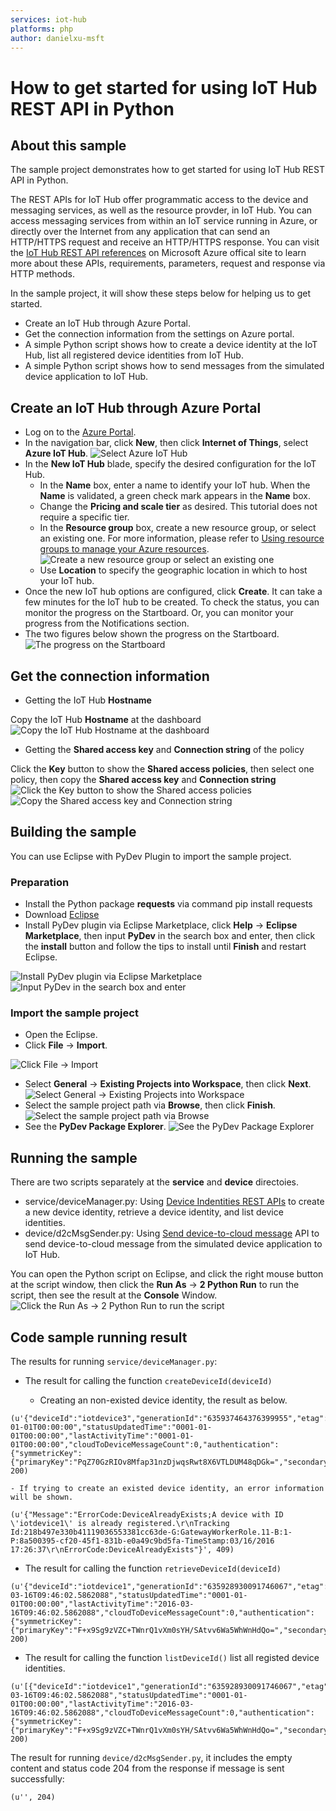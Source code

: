 ```yaml
---
services: iot-hub
platforms: php
author: danielxu-msft
---
```


# How to get started for using IoT Hub REST API in Python
## About this sample
The sample project demonstrates how to get started for using IoT Hub REST API in Python.

The REST APIs for IoT Hub offer programmatic access to the device and messaging services, as well as the resource provder, in IoT Hub. You can access messaging services from within an IoT service running in Azure, or directly over the Internet from any application that can send an HTTP/HTTPS request and receive an HTTP/HTTPS response. You can visit the [IoT Hub REST API references](https://msdn.microsoft.com/en-us/library/azure/mt548492.aspx) on Microsoft Azure offical site to learn more about these APIs, requirements, parameters, request and response via HTTP methods.

In the sample project, it will show these steps below for helping us to get started.

- Create an IoT Hub through Azure Portal.
- Get the connection information from the settings on Azure portal.
- A simple Python script shows how to create a device identity at the IoT Hub, list all registered device identities from IoT Hub.
- A simple Python script shows how to send messages from the simulated device application to IoT Hub.


## Create an IoT Hub through Azure Portal
- Log on to the [Azure Portal](https://portal.azure.com/).
- In the navigation bar, click **New**, then click **Internet of Things**, select **Azure IoT Hub**.
![Select Azure IoT Hub](./Images/1.png)
- In the **New IoT Hub** blade, specify the desired configuration for the IoT Hub.
    - In the **Name** box, enter a name to identify your IoT hub. When the **Name** is validated, a green check mark appears in the **Name** box.
    - Change the **Pricing and scale tier** as desired. This tutorial does not require a specific tier.
    - In the **Resource group** box, create a new resource group, or select an existing one. For more information, please refer to [Using resource groups to manage your Azure resources](https://azure.microsoft.com/en-us/documentation/articles/resource-group-portal/).
    ![Create a new resource group or select an existing one](./Images/2.png)
    - Use **Location** to specify the geographic location in which to host your IoT hub.
- Once the new IoT hub options are configured, click **Create**. It can take a few minutes for the IoT hub to be created. To check the status, you can monitor the progress on the Startboard. Or, you can monitor your progress from the Notifications section.
- The two figures below shown the progress on the Startboard.
![The progress on the Startboard](./Images/3.png)
## Get the connection information
- Getting the IoT Hub **Hostname**

Copy the IoT Hub **Hostname** at the dashboard
![Copy the IoT Hub Hostname at the dashboard](./Images/4.png)
- Getting the **Shared access key** and **Connection string** of the policy

Click the **Key** button to show the **Shared access policies**, then select one policy, then copy the **Shared access key** and **Connection string**
![Click the Key button to show the Shared access policies](./Images/5.png)
![Copy the Shared access key and Connection string](./Images/6.png)

## Building the sample
You can use Eclipse with PyDev Plugin to import the sample project.
### Preparation
- Install the Python package **requests** via command pip install requests
- Download [Eclipse](https://eclipse.org/downloads/)
- Install PyDev plugin via Eclipse Marketplace, click **Help** -> **Eclipse Marketplace**, then input **PyDev** in the search box and enter, then click the **install** button and follow the tips to install until **Finish** and restart Eclipse.

![Install PyDev plugin via Eclipse Marketplace](./Images/7.png)
![Input PyDev in the search box and enter](./Images/8.png)
### Import the sample project
- Open the Eclipse.
- Click **File** -> **Import**.

![Click File -> Import](./Images/9.png)
- Select **General** -> **Existing Projects into Workspace**, then click **Next**.
![Select General -> Existing Projects into Workspace](./Images/10.png)
- Select the sample project path via **Browse**, then click **Finish**.
![Select the sample project path via Browse](./Images/11.png)
- See the **PyDev Package Explorer**.
![See the PyDev Package Explorer](./Images/12.png)
## Running the sample
There are two scripts separately at the **service** and **device** directoies.
- service/deviceManager.py: Using [Device Indentities REST APIs](https://msdn.microsoft.com/en-us/library/azure/mt548489.aspx) to create a new device identity, retrieve a device identity, and list device identities.
- device/d2cMsgSender.py: Using [Send device-to-cloud message](https://msdn.microsoft.com/en-US/library/azure/mt590784.aspx) API to send device-to-cloud message from the simulated device application to IoT Hub.

You can open the Python script on Eclipse, and click the right mouse button at the script window, then click the **Run As** -> **2 Python Run** to run the script, then see the result at the **Console** Window.
![Click the Run As -> 2 Python Run to run the script](./Images/13.png)
## Code sample running result
The results for running `service/deviceManager.py`:


- The result for calling the function `createDeviceId(deviceId)`

    - Creating an non-existed device identity, the result as below.
```
(u'{"deviceId":"iotdevice3","generationId":"635937464376399955","etag":"MA==","connectionState":"Disconnected","status":"enabled","statusReason":null,"connectionStateUpdatedTime":"0001-01-01T00:00:00","statusUpdatedTime":"0001-01-01T00:00:00","lastActivityTime":"0001-01-01T00:00:00","cloudToDeviceMessageCount":0,"authentication":{"symmetricKey":{"primaryKey":"PqZ70GzRIOv8Mfap31nzDjwqsRwt8X6VTLDUM48qDGk=","secondaryKey":"gZfLMBuwgNDOuYbJZNK8ZXLGCm5WJba4CVGvXBV/0qM="}}}', 200)
```

    - If trying to create an existed device identity, an error information will be shown.
```
(u'{"Message":"ErrorCode:DeviceAlreadyExists;A device with ID \'iotdevice1\' is already registered.\r\nTracking Id:218b497e330b41119036553381cc63de-G:GatewayWorkerRole.11-B:1-P:8a500395-cf20-45f1-831b-e0a49c9bd5fa-TimeStamp:03/16/2016 17:26:37\r\nErrorCode:DeviceAlreadyExists"}', 409)
```

- The result for calling the function `retrieveDeviceId(deviceId)`
```
(u'{"deviceId":"iotdevice1","generationId":"635928930091746067","etag":"MA==","connectionState":"Disconnected","status":"enabled","statusReason":null,"connectionStateUpdatedTime":"2016-03-16T09:46:02.5862088","statusUpdatedTime":"0001-01-01T00:00:00","lastActivityTime":"2016-03-16T09:46:02.5862088","cloudToDeviceMessageCount":0,"authentication":{"symmetricKey":{"primaryKey":"F+x9Sg9zVZC+TWnrQ1vXm0sYH/SAtvv6Wa5WhWnHdQo=","secondaryKey":"vZaSU6/8Mah4Chu28Vzx07/Feqe1a2EeDeUNEo9EY10="}}}', 200)
```

- The result for calling the function `listDeviceId()` list all registed device identities.
```
(u'[{"deviceId":"iotdevice1","generationId":"635928930091746067","etag":"MA==","connectionState":"Disconnected","status":"enabled","statusReason":null,"connectionStateUpdatedTime":"2016-03-16T09:46:02.5862088","statusUpdatedTime":"0001-01-01T00:00:00","lastActivityTime":"2016-03-16T09:46:02.5862088","cloudToDeviceMessageCount":0,"authentication":{"symmetricKey":{"primaryKey":"F+x9Sg9zVZC+TWnrQ1vXm0sYH/SAtvv6Wa5WhWnHdQo=","secondaryKey":"vZaSU6/8Mah4Chu28Vzx07/Feqe1a2EeDeUNEo9EY10="}}}]', 200)
```

The result for running `device/d2cMsgSender.py`, it includes the empty content and status code 204 from the response if message is sent successfully:
```
(u'', 204)
```
